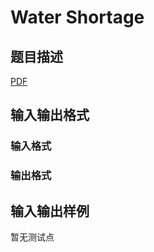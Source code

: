 # Water Shortage

## 题目描述

[problemUrl]: https://uva.onlinejudge.org/index.php?option=com_onlinejudge&Itemid=8&category=246&page=show_problem&problem=3556

[PDF](https://uva.onlinejudge.org/external/11/p1115.pdf)

## 输入输出格式

### 输入格式

### 输出格式

## 输入输出样例

暂无测试点

